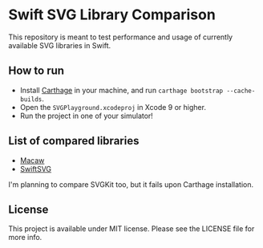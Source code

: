 # Swift SVG Library Comparison

This repository is meant to test performance and usage of currently available SVG libraries in Swift.

## How to run

- Install [Carthage](https://github.com/Carthage/Carthage) in your machine, and run `carthage bootstrap --cache-builds`.
- Open the `SVGPlayground.xcodeproj` in Xcode 9 or higher.
- Run the project in one of your simulator!

## List of compared libraries

- [Macaw](https://github.com/exyte/Macaw)
- [SwiftSVG](https://github.com/mchoe/SwiftSVG)

I'm planning to compare SVGKit too, but it fails upon Carthage installation.

## License

This project is available under MIT license. Please see the LICENSE file for more info.